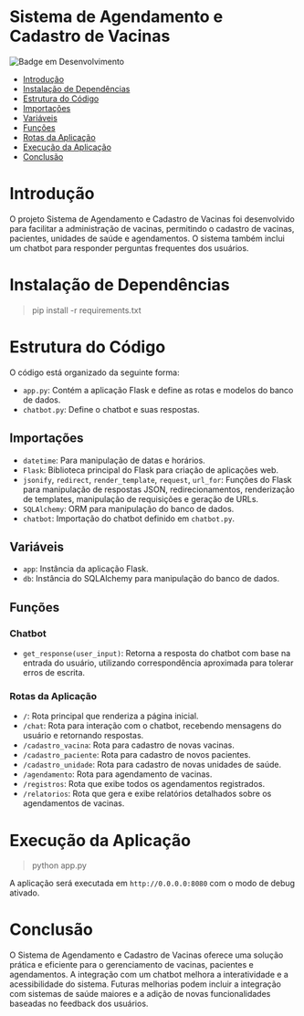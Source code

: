 
# Sistema de Agendamento e Cadastro de Vacinas

![Badge em Desenvolvimento](http://img.shields.io/static/v1?label=STATUS&message=EM%20DESENVOLVIMENTO&color=GREEN&style=for-the-badge)

* [Introdução](#introdução)
* [Instalação de Dependências](#instalação-de-dependências)
* [Estrutura do Código](#estrutura-do-código)
* [Importações](#importações)
* [Variáveis](#variáveis)
* [Funções](#funções)
* [Rotas da Aplicação](#rotas-da-aplicação)
* [Execução da Aplicação](#execução-da-aplicação)
* [Conclusão](#conclusão)

# Introdução

O projeto Sistema de Agendamento e Cadastro de Vacinas foi desenvolvido para facilitar a administração de vacinas, permitindo o cadastro de vacinas, pacientes, unidades de saúde e agendamentos. O sistema também inclui um chatbot para responder perguntas frequentes dos usuários.

# Instalação de Dependências

> pip install -r requirements.txt

# Estrutura do Código

O código está organizado da seguinte forma:

- `app.py`: Contém a aplicação Flask e define as rotas e modelos do banco de dados.
- `chatbot.py`: Define o chatbot e suas respostas.

## Importações

- `datetime`: Para manipulação de datas e horários.
- `Flask`: Biblioteca principal do Flask para criação de aplicações web.
- `jsonify`, `redirect`, `render_template`, `request`, `url_for`: Funções do Flask para manipulação de respostas JSON, redirecionamentos, renderização de templates, manipulação de requisições e geração de URLs.
- `SQLAlchemy`: ORM para manipulação do banco de dados.
- `chatbot`: Importação do chatbot definido em `chatbot.py`.

## Variáveis

- `app`: Instância da aplicação Flask.
- `db`: Instância do SQLAlchemy para manipulação do banco de dados.

## Funções

### Chatbot

- `get_response(user_input)`: Retorna a resposta do chatbot com base na entrada do usuário, utilizando correspondência aproximada para tolerar erros de escrita.

### Rotas da Aplicação

- `/`: Rota principal que renderiza a página inicial.
- `/chat`: Rota para interação com o chatbot, recebendo mensagens do usuário e retornando respostas.
- `/cadastro_vacina`: Rota para cadastro de novas vacinas.
- `/cadastro_paciente`: Rota para cadastro de novos pacientes.
- `/cadastro_unidade`: Rota para cadastro de novas unidades de saúde.
- `/agendamento`: Rota para agendamento de vacinas.
- `/registros`: Rota que exibe todos os agendamentos registrados.
- `/relatorios`: Rota que gera e exibe relatórios detalhados sobre os agendamentos de vacinas.

# Execução da Aplicação

> python app.py

A aplicação será executada em `http://0.0.0.0:8080` com o modo de debug ativado.

# Conclusão

O Sistema de Agendamento e Cadastro de Vacinas oferece uma solução prática e eficiente para o gerenciamento de vacinas, pacientes e agendamentos. A integração com um chatbot melhora a interatividade e a acessibilidade do sistema. Futuras melhorias podem incluir a integração com sistemas de saúde maiores e a adição de novas funcionalidades baseadas no feedback dos usuários.
